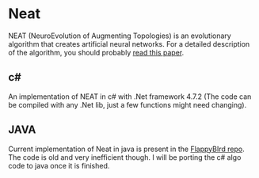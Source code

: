 # Neat
NEAT (NeuroEvolution of Augmenting Topologies) is an evolutionary algorithm that creates artificial neural networks. For a detailed description of the algorithm, you should probably [read this paper](http://nn.cs.utexas.edu/downloads/papers/stanley.ec02.pdf).

## c#
An implementation of NEAT in c# with .Net framework 4.7.2 (The code can be compiled with any .Net lib, just a few functions might need changing).
## JAVA
Current implementation of Neat in java is present in the [FlappyBIrd repo](https://github.com/AbhijeetKale/FlappyBird/tree/master/bin).
The code is old and very inefficient though. I will be porting the c# algo code to java once it is finished.
